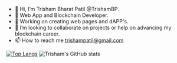 - 👋 Hi, I’m Trisham Bharat Patil @TrishamBP.
- 👀 Web App and Blockchain Developer.
- 🌱 Working on creating web pages and dAPP's.
- 💞️ I’m looking to collaborate on projects or help on advancing my blockchain career.
- 📫 How to reach me trishampatil@gmail.com
 
 
 
 [![Top Langs](https://github-readme-stats.vercel.app/api/top-langs/?username=TrishamBP)](https://github.com/trishampatil/github-readme-stats) ![Trisham's GitHub stats](https://github-readme-stats.vercel.app/api?username=TrishamBP&show_icons=true&theme=radical)

<!---
TrishamBP/TrishamBP is a ✨ special ✨ repository because its `README.md` (this file) appears on your GitHub profile.
You can click the Preview link to take a look at your changes.
--->
